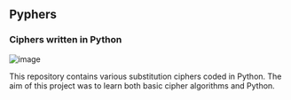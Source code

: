 ## Pyphers
### Ciphers written in Python

![image]()

This repository contains various substitution ciphers coded in Python.
The aim of this project was to learn both basic cipher algorithms and Python.
